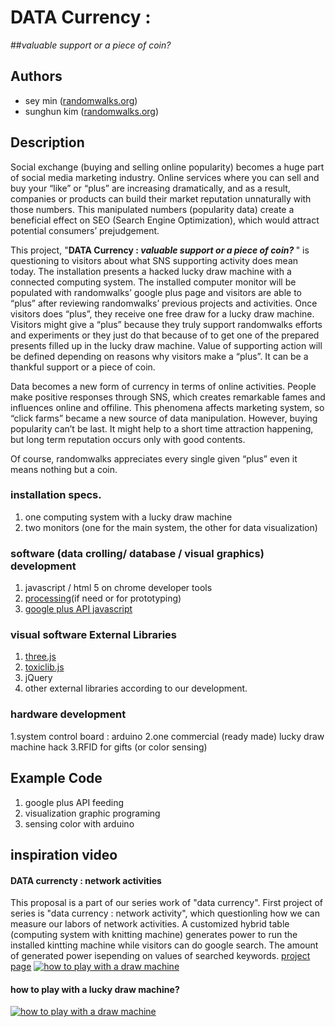 # DATA Currency :
##<i>valuable support or a piece of coin? </i>

## Authors
- sey min ([randomwalks.org](https://www.randomwalks.org))
- sunghun kim ([randomwalks.org](https://www.randomwalks.org))

## Description
Social exchange (buying and selling online popularity) becomes a huge part of social media marketing industry. Online services where you can sell and buy  your “like” or “plus” are increasing dramatically, and as a result, companies or products can build their market reputation unnaturally with those numbers. This manipulated numbers (popularity data) create a beneficial effect on SEO (Search Engine Optimization), which would attract potential consumers’ prejudgement.

This project, "<strong>DATA Currency : <i>valuable support or a piece of coin? </i></strong>"</style> is questioning to visitors about what SNS supporting activity does mean today. The installation presents a hacked lucky draw machine with a connected computing system. The installed computer monitor will be populated with randomwalks’ google plus page and visitors are able to “plus” after reviewing randomwalks’ previous projects and activities. Once visitors does “plus”, they receive one free draw for a lucky draw machine. Visitors might give a “plus” because they truly support randomwalks efforts and experiments or they just do that because of to get one of the prepared presents filled up in the lucky draw machine. Value of supporting action will be defined depending on reasons why visitors make a “plus”. It can be a thankful support or a piece of coin. 

Data becomes a new form of currency in terms of online activities. People make positive responses through SNS, which creates remarkable fames and influences online and offiline. This phenomena affects marketing system, so “click farms” became a new source of data manipulation. However, buying popularity can’t be last. It might help to a short time attraction happening, but long term reputation occurs only with good contents. 

Of course, randomwalks appreciates every single given “plus” even it means nothing but a coin.

### installation specs.
1. one computing system with a lucky draw machine
2. two monitors (one for the main system, the other for data visualization)

### software (data crolling/ database / visual graphics) development
1. javascript / html 5 on chrome developer tools
2. [processing](https://www.processing.org)(if need or for prototyping)
3. [google plus API javascript](https://developers.google.com/+/quickstart/javascript)

### visual software External Libraries
1. [three.js](https://www.threejs.org)
2. [toxiclib.js](https://www.http://haptic-data.com/toxiclibsjs/)
3. jQuery
4. other external libraries according to our development.

### hardware development
1.system control board : arduino
2.one commercial (ready made) lucky draw machine hack
3.RFID for gifts (or color sensing)

## Example Code
1. google plus API feeding
2. visualization graphic programing
3. sensing color with arduino

## inspiration video

#### DATA currencty : network activities
This proposal is a part of our series work of "data currency". First project of series is "data currency : network activity", which questionling how we can measure our labors of network activities. A customized hybrid table (computing system with knitting machine) generates power to run the installed kintting machine while visitors can do google search. The amount of generated power isepending on values of searched keywords.
[project page](http://randomwalks.org/public_lab/randomwalkshome/datacurrency-data-currency-powered-by-network-actions/)
[![how to play with a draw machine](http://farm9.staticflickr.com/8252/8639998000_c972847f44.jpg)](http://vimeo.com/60152860)

#### how to play with a lucky draw machine?
[![how to play with a draw machine](http://img.youtube.com/vi/cPyPRa1F-dM/0.jpg)](http://www.youtube.com/watch?v=cPyPRa1F-dM)

